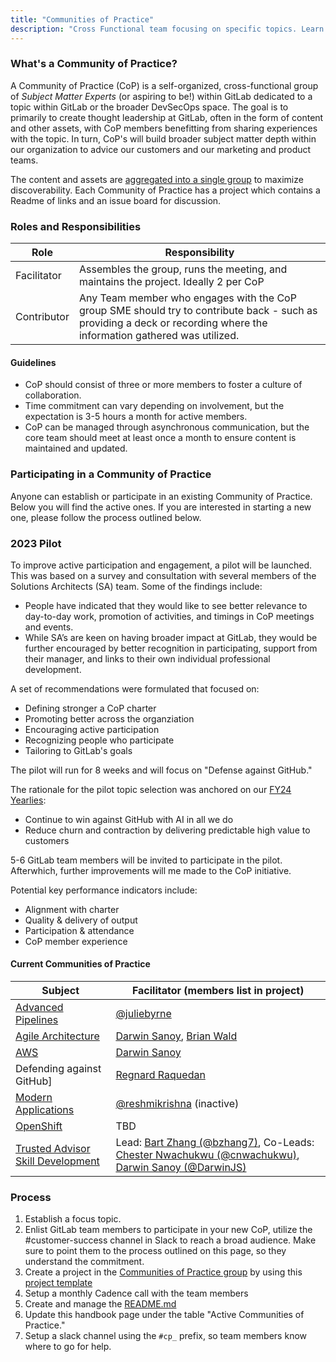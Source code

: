 ```yaml
---
title: "Communities of Practice"
description: "Cross Functional team focusing on specific topics. Learn more!"
---
```


### What's a Community of Practice?

A Community of Practice (CoP) is a self-organized, cross-functional group of *Subject Matter Experts* (or aspiring to be!) within GitLab dedicated to a topic within GitLab or the broader DevSecOps space. The goal is to primarily to create thought leadership at GitLab, often in the form of content and other assets, with CoP members benefitting from sharing experiences with the topic. In turn, CoP's will build broader subject matter depth within our organization to advice our customers and our marketing and product teams.

The content and assets are [aggregated into a single group](https://gitlab.com/gitlab-com/customer-success/communities-of-practice) to maximize discoverability. Each Community of Practice has a project which contains a Readme of links and an issue board for discussion.


### Roles and Responsibilities

| Role                  | Responsibility                                                                                                                                                            |
|-----------------------|---------------------------------------------------------------------------------------------------------------------------------------------------------------------------|
| Facilitator           | Assembles the group, runs the meeting, and maintains the project. Ideally 2 per CoP                                                                                                          |
| Contributor           | Any Team member who engages with the CoP group SME should try to contribute back - such as providing a deck or recording where the information gathered was utilized.     |

#### Guidelines

- CoP should consist of three or more members to foster a culture of collaboration.
- Time commitment can vary depending on involvement, but the expectation is 3-5 hours a month for active members.
- CoP can be managed through asynchronous communication, but the core team should meet at least once a month to ensure content is maintained and updated.

### Participating in a Community of Practice

Anyone can establish or participate in an existing Community of Practice. Below you will find the active ones. If you are interested in starting a new one, please follow the process outlined below.

### 2023 Pilot

To improve active participation and engagement, a pilot will be launched. This was based on a survey and consultation with several members of the Solutions Architects (SA) team. Some of the findings include:

- People have indicated that they would like to see better relevance to day-to-day work, promotion of activities, and timings in CoP meetings and events.
- While SA’s are keen on having broader impact at GitLab, they would be further encouraged by better recognition in participating, support from their manager, and links to their own individual professional development.

A set of recommendations were formulated that focused on:

- Defining stronger a CoP charter
- Promoting better across the organziation
- Encouraging active participation
- Recognizing people who participate
- Tailoring to GitLab's goals

The pilot will run for 8 weeks and will focus on "Defense against GitHub."

The rationale for the pilot topic selection was anchored on our [FY24 Yearlies](/handbook/company/yearlies/#fy24-yearlies):

- Continue to win against GitHub with AI in all we do
- Reduce churn and contraction by delivering predictable high value to customers

5-6 GitLab team members will be invited to participate in the pilot. Afterwhich, further improvements will me made to the CoP initiative.

Potential key performance indicators include:

- Alignment with charter
- Quality & delivery of output
- Participation & attendance
- CoP member experience


#### Current Communities of Practice

| Subject                             | Facilitator (members list in project)                                                                                                                                           |
|-------------------------------------|---------------------------------------------------------------------------------------------------------------------------------------------------------------------------|
| [Advanced Pipelines](https://gitlab.com/gitlab-com/customer-success/communities-of-practice/advanced-pipeline-community-of-practice)                  | [@juliebyrne](https://gitlab.com/juliebyrne) |
| [Agile Architecture](https://gitlab.com/gitlab-com/customer-success/communities-of-practice/agile-architecture-cop)   | [Darwin Sanoy](https://gitlab.com/darwinjs), [Brian Wald](https://gitlab.com/brianwald) |
| [AWS](https://gitlab.com/gitlab-com/customer-success/communities-of-practice/aws-community-of-practice)                  | [Darwin Sanoy](https://gitlab.com/darwinjs) |
| Defending against GitHub]| [Regnard Raquedan](https://gitlab.com/rraquedan) |
| [Modern Applications](https://gitlab.com/gitlab-com/customer-success/communities-of-practice/modern-applications)                 | [@reshmikrishna](https://gitlab.com/reshmikrishna) (inactive) |
| [OpenShift](https://gitlab.com/gitlab-com/customer-success/communities-of-practice/redhat-openshift-community-of-practice)                  | TBD |
| [Trusted Advisor Skill Development](https://gitlab.com/gitlab-com/customer-success/communities-of-practice/trusted-advisor-skill-development)   | Lead: [Bart Zhang (@bzhang7)](https://gitlab.com/bzhang7), Co-Leads: [Chester Nwachukwu (@cnwachukwu)](https://gitlab.com/cnwachukwu), [Darwin Sanoy (@DarwinJS)](https://gitlab.com/darwinjs) |



### Process

1. Establish a focus topic.
2. Enlist GitLab team members to participate in your new CoP, utilize the #customer-success channel in Slack to reach a broad audience. Make sure to point them to the process outlined on this page, so they understand the commitment.
3. Create a project in the [Communities of Practice group](https://gitlab.com/gitlab-com/customer-success/communities-of-practice) by using this [project template](https://gitlab.com/gitlab-com/customer-success/communities-of-practice/project-template)
4. Setup a monthly Cadence call with the team members
5. Create and manage the [README.md](https://gitlab.com/gitlab-com/customer-success/communities-of-practice/project-template/-/blob/master/README.md)
6. Update this handbook page under the table "Active Communities of Practice."
7. Setup a slack channel using the `#cp_` prefix, so team members know where to go for help.


